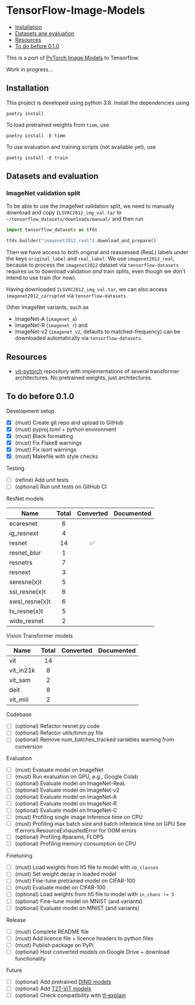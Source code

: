 # TensorFlow-Image-Models

- [Installation](#installation)
- [Datasets ane evaluation](#datasets-and-evaluation)
- [Resources](#resources)
- [To do before 0.1.0](#to-do-before-010)

This is a port of 
[PyTorch Image Models](https://github.com/rwightman/pytorch-image-models) to Tensorflow.

Work in progress...

## Installation

This project is developed using python 3.8. Install the dependencies using
```shell
poetry install
```
To load pretrained weights from `timm`, use
```shell
poetry install -E timm
```
To use evaluation and training scripts (not available yet), use
```shell
poetry install -E train
```

## Datasets and evaluation

### ImageNet validation split

To be able to use the ImageNet validation split, we need to manually download and
copy `ILSVRC2012_img_val.tar` to `~/tensorflow_datasets/downloads/manual/` and then run
```python
import tensorflow_datasets as tfds

tfds.builder("imagenet2012_real").download_and_prepare()
```
Then we have access to both original and reassessed (ReaL) labels under the keys
`original_label` and `real_label`. We use `imagenet2012_real`, because to process the 
`imagenet2012` dataset via `tensorflow-datasets` requires us to download validation
_and_ train splits, even though we don't intend to use train (for now).

Having downloaded `ILSVRC2012_img_val.tar`, we can also access `imagenet2012_corrupted`
via `tensorflow-datasets`.

Other ImageNet variants, such as
- ImageNet-A (`imagenet_a`)
- ImageNet-R (`imagenet_r`) and
- ImageNet-v2 (`imagenet_v2`, defaults to matched-frequency)
can be downloaded automatically via `tensorflow-datasets`.

## Resources

- [vit-pytorch](https://github.com/lucidrains/vit-pytorch) repository with 
  implementations of several transformer architectures. No pretrained weights, just
  architectures.

## To do before 0.1.0

Development setup

- [x] (must) Create git repo and upload to GitHub
- [x] (must) pyproj.toml + python environment
- [x] (must) Black formatting
- [x] (must) Fix Flake8 warnings
- [x] (must) Fix isort warnings
- [x] (must) Makefile with style checks

Testing
 
- [ ] (refine) Add unit tests
- [ ] (optional) Run unit tests on GitHub CI

ResNet models

| Name           | Total | Converted | Documented |
|----------------|:-----:|:---------:|------------|
| ecaresnet      |   6   |           |            |
| ig_resnext     |   4   |           |            |
| resnet         |  14   |     ✅    |            |
| resnet_blur    |   1   |           |            |
| resnetrs       |   7   |           |            |
| resnext        |   3   |           |            |
| seresne{x}t    |   5   |           |            |
| ssl_resne{x}t  |   6   |           |            |
| swsl_resne{x}t |   6   |           |            |
| tv_resne{x}t   |   5   |           |            |
| wide_resnet    |   2   |           |            |

Vision Transformer models

| Name           | Total | Converted | Documented |
|----------------|:-----:|:---------:|------------|
| vit            |  14   |           |            |
| vit_in21k      |   8   |           |            |
| vit_sam        |   2   |           |            |
| deit           |   8   |           |            |
| vit_miil       |   2   |           |            |

Codebase

- [ ] (optional) Refactor resnet.py code
- [ ] (optional) Refactor utils/timm.py file
- [ ] (optional) Remove num_batches_tracked variables warning from conversion

Evaluation

- [ ] (must) Evaluate model on ImageNet
- [ ] (must) Run evaluation on GPU, e.g., Google Colab
- [ ] (optional) Evaluate model on ImageNet-ReaL
- [ ] (optional) Evaluate model on ImageNet-v2
- [ ] (optional) Evaluate model on ImageNet-A
- [ ] (optional) Evaluate model on ImageNet-R
- [ ] (optional) Evaluate model on ImageNet-C
- [ ] (must) Profiling single image inference time on CPU
- [ ] (must) Profiling max batch size and batch inference time on GPU
      See tf.errors.ResourceExhaustedError for OOM errors
- [ ] (optional) Profiling #params, FLOPS
- [ ] (optional) Profiling memory consumption on CPU

Finetuning

- [ ] (must) Load weights from h5 file to model with `nb_classes`
- [ ] (must) Set weight decay in loaded model
- [ ] (must) Fine-tune pretrained model on CIFAR-100
- [ ] (must) Evaluate model on CIFAR-100
- [ ] (optional) Load weights from h5 file to model with `in_chans != 3`
- [ ] (optional) Fine-tune model on MNIST (and variants)
- [ ] (optional) Evaluate model on MNIST (and variants)

Release

- [ ] (must) Complete README file
- [ ] (must) Add licence file + licence headers to python files
- [ ] (must) Publish package on PyPi
- [ ] (optional) Host converted models on Google Drive + download functionality

Future

- [ ] (optional) Add pretrained [DINO models](https://github.com/facebookresearch/dino)
- [ ] (optional) Add [T2T-ViT models](https://github.com/yitu-opensource/T2T-ViT)
- [ ] (optional) Check compatibility with [tf-explain](https://github.com/sicara/tf-explain)
